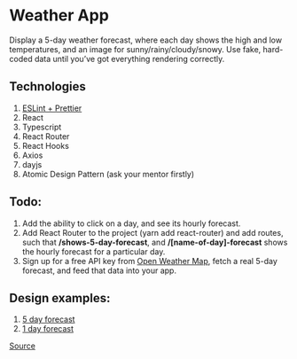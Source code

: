 # Weather App

Display a 5-day weather forecast, where each day shows the high and low temperatures, and an image for sunny/rainy/cloudy/snowy. Use fake, hard-coded data until you’ve got everything rendering correctly.

## Technologies
1. [ESLint + Prettier](https://github.com/ebs-integrator/ebs-fe-intership-test-1)
2. React
3. Typescript
4. React Router
5. React Hooks
6. Axios
7. dayjs
8. Atomic Design Pattern (ask your mentor firstly)

## Todo:
1. Add the ability to click on a day, and see its hourly forecast.
2. Add React Router to the project (yarn add react-router) and add routes, such that **/shows-5-day-forecast**, and **/[name-of-day]-forecast** shows the hourly forecast for a particular day.
3. Sign up for a free API key from [Open Weather Map](https://openweathermap.org/), fetch a real 5-day forecast, and feed that data into your app.

## Design examples:
1. [5 day forecast](https://prnt.sc/t49a8q)
2. [1 day forecast](https://prnt.sc/t49dm8)



[Source](https://weather.com/weather/today/l/47.06,28.85?par=google&temp=c)
